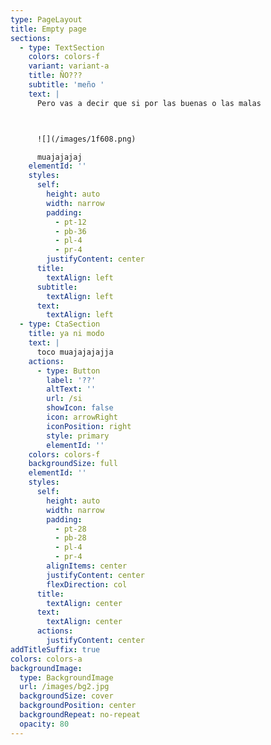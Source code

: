 ```yaml
---
type: PageLayout
title: Empty page
sections:
  - type: TextSection
    colors: colors-f
    variant: variant-a
    title: ÑO???
    subtitle: 'meño '
    text: |
      Pero vas a decir que si por las buenas o las malas 



      ![](/images/1f608.png)

      muajajajaj
    elementId: ''
    styles:
      self:
        height: auto
        width: narrow
        padding:
          - pt-12
          - pb-36
          - pl-4
          - pr-4
        justifyContent: center
      title:
        textAlign: left
      subtitle:
        textAlign: left
      text:
        textAlign: left
  - type: CtaSection
    title: ya ni modo
    text: |
      toco muajajajajja
    actions:
      - type: Button
        label: '??'
        altText: ''
        url: /si
        showIcon: false
        icon: arrowRight
        iconPosition: right
        style: primary
        elementId: ''
    colors: colors-f
    backgroundSize: full
    elementId: ''
    styles:
      self:
        height: auto
        width: narrow
        padding:
          - pt-28
          - pb-28
          - pl-4
          - pr-4
        alignItems: center
        justifyContent: center
        flexDirection: col
      title:
        textAlign: center
      text:
        textAlign: center
      actions:
        justifyContent: center
addTitleSuffix: true
colors: colors-a
backgroundImage:
  type: BackgroundImage
  url: /images/bg2.jpg
  backgroundSize: cover
  backgroundPosition: center
  backgroundRepeat: no-repeat
  opacity: 80
---
```

